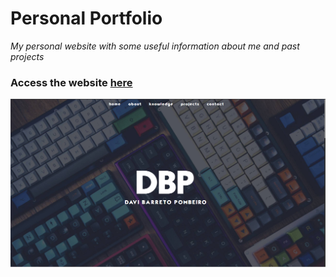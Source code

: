 # Personal Portfolio
_My personal website with some useful information about me and past projects_

### Access the website [here](http://davipombeiro.dev.br/)
![](/image.png)

